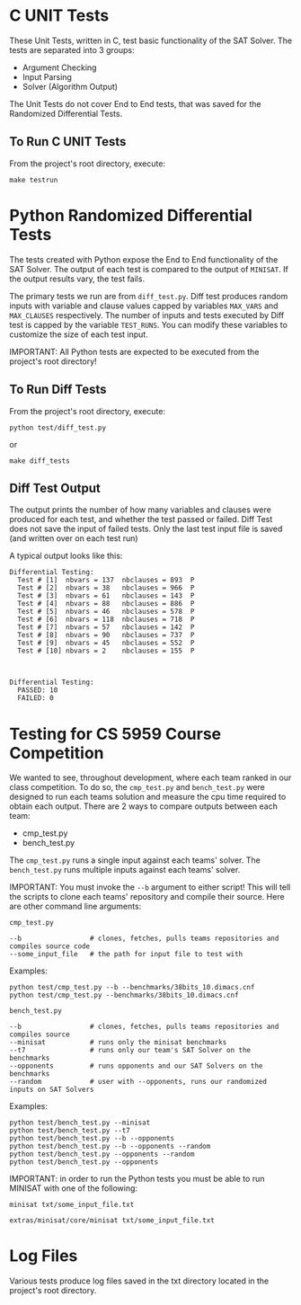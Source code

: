 # C UNIT Tests

These Unit Tests, written in C, test basic functionality of the SAT Solver. The tests are separated into 3 groups:

- Argument Checking
- Input Parsing
- Solver (Algorithm Output)

The Unit Tests do not cover End to End tests, that was saved for the Randomized Differential Tests.

## To Run C UNIT Tests

From the project's root directory, execute:

```
make testrun
```

# Python Randomized Differential Tests

The tests created with Python expose the End to End functionality of the SAT Solver. The output of each test is compared to the output of `MINISAT`. If the output results vary, the test fails.

The primary tests we run are from `diff_test.py`. Diff test produces random inputs with variable and clause values capped by variables `MAX_VARS` and `MAX_CLAUSES` respectively. The number of inputs and tests executed by Diff test is capped by the variable `TEST_RUNS`. You can modify these variables to customize the size of each test input.

IMPORTANT: All Python tests are expected to be executed from the project's root directory!

## To Run Diff Tests

From the project's root directory, execute:

```
python test/diff_test.py
```
or
```
make diff_tests
```

## Diff Test Output

The output prints the number of how many variables and clauses were produced for each test, and whether the test passed or failed. Diff Test does not save the input of failed tests. Only the last test input file is saved (and written over on each test run)

A typical output looks like this:
```
Differential Testing:
  Test # [1]  nbvars = 137  nbclauses = 893  P
  Test # [2]  nbvars = 38   nbclauses = 966  P
  Test # [3]  nbvars = 61   nbclauses = 143  P
  Test # [4]  nbvars = 88   nbclauses = 886  P
  Test # [5]  nbvars = 46   nbclauses = 578  P
  Test # [6]  nbvars = 118  nbclauses = 718  P
  Test # [7]  nbvars = 57   nbclauses = 142  P
  Test # [8]  nbvars = 90   nbclauses = 737  P
  Test # [9]  nbvars = 45   nbclauses = 552  P
  Test # [10] nbvars = 2    nbclauses = 155  P



Differential Testing:
  PASSED: 10
  FAILED: 0
```

# Testing for CS 5959 Course Competition

We wanted to see, throughout development, where each team ranked in our class competition. To do so, the `cmp_test.py` and `bench_test.py` were designed to run each teams solution and measure the cpu time required to obtain each output. There are 2 ways to compare outputs between each team:

- cmp_test.py
- bench_test.py

The `cmp_test.py` runs a single input against each teams' solver.
The `bench_test.py` runs multiple inputs against each teams' solver.

IMPORTANT: You must invoke the `--b` argument to either script! This will tell the scripts to clone each teams' repository and compile their source. Here are other command line arguments:

```
cmp_test.py

--b                 # clones, fetches, pulls teams repositories and compiles source code
--some_input_file   # the path for input file to test with
```

Examples:

```
python test/cmp_test.py --b --benchmarks/38bits_10.dimacs.cnf
python test/cmp_test.py --benchmarks/38bits_10.dimacs.cnf
```

```
bench_test.py

--b                 # clones, fetches, pulls teams repositories and compiles source
--minisat           # runs only the minisat benchmarks
--t7                # runs only our team's SAT Solver on the benchmarks
--opponents         # runs opponents and our SAT Solvers on the benchmarks
--random            # user with --opponents, runs our randomized inputs on SAT Solvers
```

Examples:
```
python test/bench_test.py --minisat
python test/bench_test.py --t7
python test/bench_test.py --b --opponents
python test/bench_test.py --b --opponents --random
python test/bench_test.py --opponents --random
python test/bench_test.py --opponents
```


IMPORTANT: in order to run the Python tests you must be able to run MINISAT with one of the following:

```
minisat txt/some_input_file.txt

extras/minisat/core/minisat txt/some_input_file.txt
```

# Log Files

Various tests produce log files saved in the txt directory located in the project's root directory.
